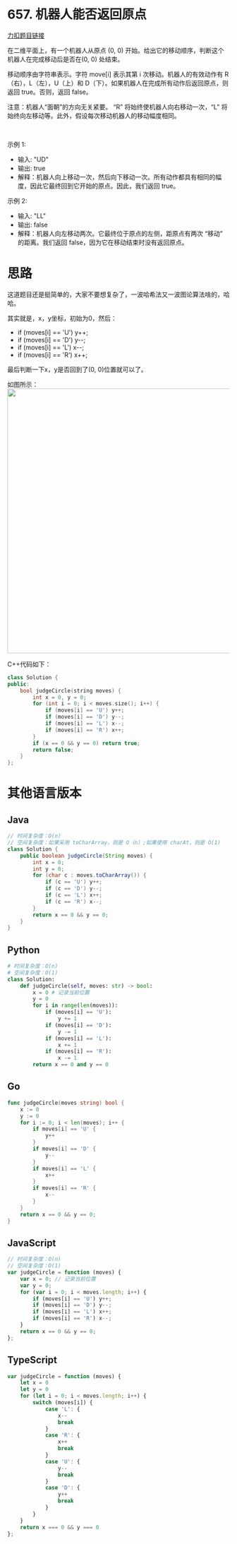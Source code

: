# 657. 机器人能否返回原点

[力扣题目链接](https://leetcode.cn/problems/robot-return-to-origin/)

在二维平面上，有一个机器人从原点 (0, 0) 开始。给出它的移动顺序，判断这个机器人在完成移动后是否在(0, 0) 处结束。

移动顺序由字符串表示。字符 move[i] 表示其第 i 次移动。机器人的有效动作有 R（右），L（左），U（上）和 D（下）。如果机器人在完成所有动作后返回原点，则返回
true。否则，返回 false。

注意：机器人“面朝”的方向无关紧要。 “R” 将始终使机器人向右移动一次，“L” 将始终向左移动等。此外，假设每次移动机器人的移动幅度相同。

 

示例 1:

* 输入: "UD"
* 输出: true
* 解释：机器人向上移动一次，然后向下移动一次。所有动作都具有相同的幅度，因此它最终回到它开始的原点。因此，我们返回 true。

示例 2:

* 输入: "LL"
* 输出: false
* 解释：机器人向左移动两次。它最终位于原点的左侧，距原点有两次 “移动” 的距离。我们返回 false，因为它在移动结束时没有返回原点。

# 思路

这道题目还是挺简单的，大家不要想复杂了，一波哈希法又一波图论算法啥的，哈哈。

其实就是，x，y坐标，初始为0，然后：

* if (moves[i] == 'U') y++;
* if (moves[i] == 'D') y--;
* if (moves[i] == 'L') x--;
* if (moves[i] == 'R') x++;

最后判断一下x，y是否回到了(0, 0)位置就可以了。

如图所示：
<img src=' /pics/657.机器人能否返回原点.png' width=600> </img></div>

C++代码如下：

```CPP
class Solution {
public:
    bool judgeCircle(string moves) {
        int x = 0, y = 0;
        for (int i = 0; i < moves.size(); i++) {
            if (moves[i] == 'U') y++;
            if (moves[i] == 'D') y--;
            if (moves[i] == 'L') x--;
            if (moves[i] == 'R') x++;
        }
        if (x == 0 && y == 0) return true;
        return false;
    }
};
```

# 其他语言版本

## Java

```java
// 时间复杂度：O(n)
// 空间复杂度：如果采用 toCharArray，则是 O（n）;如果使用 charAt，则是 O(1)
class Solution {
    public boolean judgeCircle(String moves) {
        int x = 0;
        int y = 0;
        for (char c : moves.toCharArray()) {
            if (c == 'U') y++;
            if (c == 'D') y--;
            if (c == 'L') x++;
            if (c == 'R') x--;
        }
        return x == 0 && y == 0;
    }
}
```

## Python

```python
# 时间复杂度：O(n)
# 空间复杂度：O(1)
class Solution:
    def judgeCircle(self, moves: str) -> bool:
        x = 0 # 记录当前位置
        y = 0
        for i in range(len(moves)):
            if (moves[i] == 'U'):
                y += 1
            if (moves[i] == 'D'):
                y -= 1
            if (moves[i] == 'L'):
                x += 1
            if (moves[i] == 'R'):
                x -= 1
        return x == 0 and y == 0
```

## Go

```go
func judgeCircle(moves string) bool {
    x := 0
    y := 0
    for i := 0; i < len(moves); i++ {
        if moves[i] == 'U' {
            y++
        }
        if moves[i] == 'D' {
            y--
        }
        if moves[i] == 'L' {
            x++
        }
        if moves[i] == 'R' {
            x--
        }
    }
    return x == 0 && y == 0;
}
```

## JavaScript

```js
// 时间复杂度：O(n)
// 空间复杂度：O(1)
var judgeCircle = function (moves) {
    var x = 0; // 记录当前位置
    var y = 0;
    for (var i = 0; i < moves.length; i++) {
        if (moves[i] == 'U') y++;
        if (moves[i] == 'D') y--;
        if (moves[i] == 'L') x++;
        if (moves[i] == 'R') x--;
    }
    return x == 0 && y == 0;
};
```

## TypeScript

```ts
var judgeCircle = function (moves) {
    let x = 0
    let y = 0
    for (let i = 0; i < moves.length; i++) {
        switch (moves[i]) {
            case 'L': {
                x--
                break
            }
            case 'R': {
                x++
                break
            }
            case 'U': {
                y--
                break
            }
            case 'D': {
                y++
                break
            }
        }
    }
    return x === 0 && y === 0
};
```

<p align="center">

